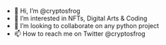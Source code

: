- 👋 Hi, I’m @cryptosfrog
- 👀 I’m interested in NFTs, Digital Arts & Coding
- 💞️ I’m looking to collaborate on any python project
- 📫 How to reach me on Twitter @cryptosfrog

<!---
cryptosfrog/cryptosfrog is a ✨ special ✨ repository because its `README.md` (this file) appears on your GitHub profile.
You can click the Preview link to take a look at your changes.
--->
